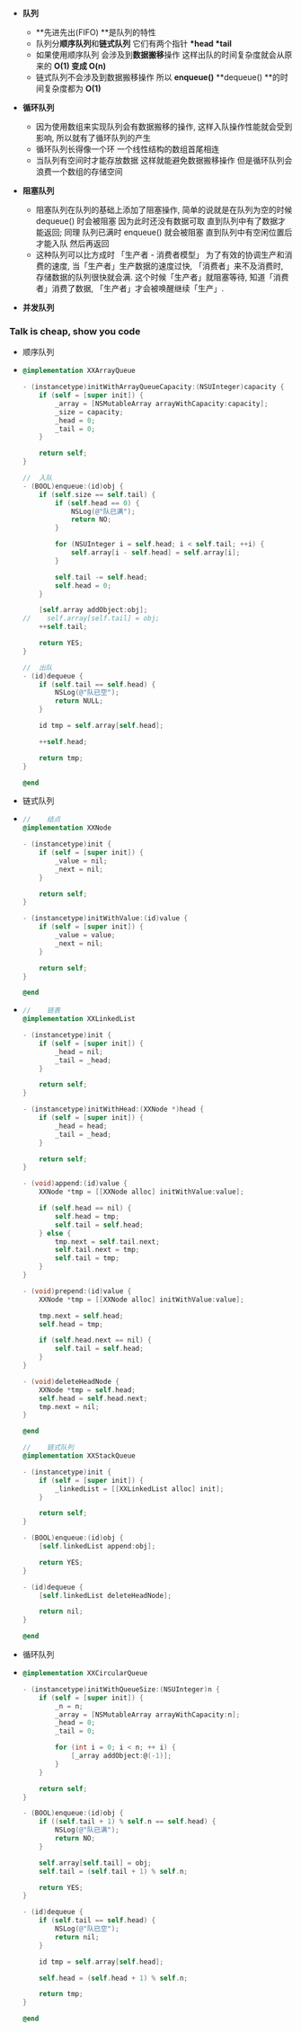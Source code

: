 * **队列**

  * **先进先出\(FIFO\) **是队列的特性
  * 队列分**顺序队列**和**链式队列** 它们有两个指针 **\*head \*tail**
  * 如果使用顺序队列 会涉及到**数据搬移**操作 这样出队的时间复杂度就会从原来的 **O\(1\) 变成 O\(n\)**
  * 链式队列不会涉及到数据搬移操作 所以 **enqueue\(\)** **dequeue\(\) **的时间复杂度都为 **O\(1\)**

* **循环队列**

  * 因为使用数组来实现队列会有数据搬移的操作, 这样入队操作性能就会受到影响, 所以就有了循环队列的产生
  * 循环队列长得像一个环 一个线性结构的数组首尾相连
  * 当队列有空间时才能存放数据 这样就能避免数据搬移操作 但是循环队列会浪费一个数组的存储空间

* **阻塞队列**

  * 阻塞队列在队列的基础上添加了阻塞操作, 简单的说就是在队列为空的时候 dequeue\(\) 时会被阻塞 因为此时还没有数据可取 直到队列中有了数据才能返回; 同理 队列已满时 enqueue\(\) 就会被阻塞 直到队列中有空闲位置后才能入队 然后再返回
  * 这种队列可以比方成时 「生产者 - 消费者模型」 为了有效的协调生产和消费的速度, 当「生产者」生产数据的速度过快, 「消费者」来不及消费时, 存储数据的队列很快就会满. 这个时候「生产者」就阻塞等待, 知道「消费者」消费了数据, 「生产者」才会被唤醒继续「生产」.

* **并发队列**

### Talk  is cheap, show you code

* 顺序队列

* ```Objective-C
  @implementation XXArrayQueue

  - (instancetype)initWithArrayQueueCapacity:(NSUInteger)capacity {
      if (self = [super init]) {
          _array = [NSMutableArray arrayWithCapacity:capacity];
          _size = capacity;
          _head = 0;
          _tail = 0;
      }

      return self;
  }

  //  入队
  - (BOOL)enqueue:(id)obj {
      if (self.size == self.tail) {
          if (self.head == 0) {
              NSLog(@"队已满");
              return NO;
          }

          for (NSUInteger i = self.head; i < self.tail; ++i) {
              self.array[i - self.head] = self.array[i];
          }

          self.tail -= self.head;
          self.head = 0;
      }

      [self.array addObject:obj];
  //    self.array[self.tail] = obj;
      ++self.tail;

      return YES;
  }

  //  出队
  - (id)dequeue {
      if (self.tail == self.head) {
          NSLog(@"队已空");
          return NULL;
      }

      id tmp = self.array[self.head];

      ++self.head;

      return tmp;
  }

  @end
  ```
* 链式队列

* ```Objective-C
  //    结点
  @implementation XXNode

  - (instancetype)init {
      if (self = [super init]) {
          _value = nil;
          _next = nil;
      }

      return self;
  }

  - (instancetype)initWithValue:(id)value {
      if (self = [super init]) {
          _value = value;
          _next = nil;
      }

      return self;
  }

  @end
  ```
* ```Objective-C
  //    链表
  @implementation XXLinkedList

  - (instancetype)init {
      if (self = [super init]) {
          _head = nil;
          _tail = _head;
      }

      return self;
  }

  - (instancetype)initWithHead:(XXNode *)head {
      if (self = [super init]) {
          _head = head;
          _tail = _head;
      }

      return self;
  }

  - (void)append:(id)value {
      XXNode *tmp = [[XXNode alloc] initWithValue:value];

      if (self.head == nil) {
          self.head = tmp;
          self.tail = self.head;
      } else {
          tmp.next = self.tail.next;
          self.tail.next = tmp;
          self.tail = tmp;
      }
  }

  - (void)prepend:(id)value {
      XXNode *tmp = [[XXNode alloc] initWithValue:value];

      tmp.next = self.head;
      self.head = tmp;

      if (self.head.next == nil) {
          self.tail = self.head;
      }
  }

  - (void)deleteHeadNode {
      XXNode *tmp = self.head;
      self.head = self.head.next;
      tmp.next = nil;
  }

  @end
  ```

  ```Objective-C
  //    链式队列
  @implementation XXStackQueue

  - (instancetype)init {
      if (self = [super init]) {
          _linkedList = [[XXLinkedList alloc] init];
      }

      return self;
  }

  - (BOOL)enqueue:(id)obj {
      [self.linkedList append:obj];

      return YES;
  }

  - (id)dequeue {
      [self.linkedList deleteHeadNode];

      return nil;
  }

  @end
  ```
* 循环队列
* ```Objective-C
  @implementation XXCircularQueue

  - (instancetype)initWithQueueSize:(NSUInteger)n {
      if (self = [super init]) {
          _n = n;
          _array = [NSMutableArray arrayWithCapacity:n];
          _head = 0;
          _tail = 0;

          for (int i = 0; i < n; ++ i) {
              [_array addObject:@(-1)];
          }
      }

      return self;
  }

  - (BOOL)enqueue:(id)obj {
      if ((self.tail + 1) % self.n == self.head) {
          NSLog(@"队已满");
          return NO;
      }

      self.array[self.tail] = obj;
      self.tail = (self.tail + 1) % self.n;

      return YES;
  }

  - (id)dequeue {
      if (self.tail == self.head) {
          NSLog(@"队已空");
          return nil;
      }

      id tmp = self.array[self.head];

      self.head = (self.head + 1) % self.n;

      return tmp;
  }

  @end
  ```



